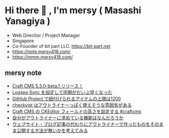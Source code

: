 # Hi there 👋 , I'm mersy ( Masashi Yanagiya )

- Web Directior / Project Manager
- Singapore
- Co-Founder of bit part LLC. https://bit-part.net
- https://note.mersy418.com/
- https://mmm.mersy418.com/

## mersy note
<!-- BLOG-POST-LIST:START -->
- [Craft CMS 5.3.0-beta.1 リリース！](https://note.mersy418.com/article/craft-cms-5-3-0-beta-1?utm_source=feed)
- [Logseq Sync を設定して同期がだいぶ早くなった](https://note.mersy418.com/article/logseq-sync?utm_source=feed)
- [GitHub Project で紐付けられるアイテムの上限は1200](https://note.mersy418.com/article/github-project-item-limit-1200?utm_source=feed)
- [checkvist はアウトライナーっぽく使えそうな雰囲気がある](https://note.mersy418.com/article/checkvist-outliner?utm_source=feed)
- [Craft CMS の CKEditor フィールドの高さを設定する #craftcms](https://note.mersy418.com/article/craftcms-ckeditor-height?utm_source=feed)
- [自分がアウトライナーに求めている機能はなんだろうか](https://note.mersy418.com/article/whats-feature-outliner-i-need?utm_source=feed)
- [ウェブサイト・ブログ記事の代わりにアウトライナーで作ったものをそのまま公開する方法が無いかを考えてみる](https://note.mersy418.com/article/diary_20240608?utm_source=feed)
<!-- BLOG-POST-LIST:END -->
